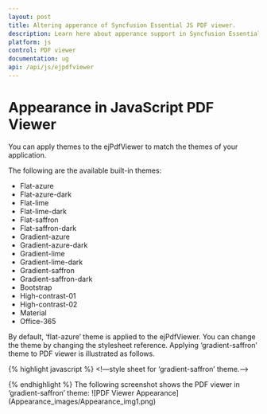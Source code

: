```yaml
---
layout: post
title: Altering apperance of Syncfusion Essential JS PDF viewer.
description: Learn here about apperance support in Syncfusion Essential JavaScript PDF Viewer Control, its elements, and more.
platform: js
control: PDF viewer
documentation: ug
api: /api/js/ejpdfviewer
---
```


# Appearance in JavaScript PDF Viewer

You can apply themes to the ejPdfViewer to match the themes of your application.

The following are the available built-in themes:

* Flat-azure
* Flat-azure-dark
* Flat-lime
* Flat-lime-dark
* Flat-saffron
* Flat-saffron-dark
* Gradient-azure
* Gradient-azure-dark
* Gradient-lime
* Gradient-lime-dark
* Gradient-saffron
* Gradient-saffron-dark
* Bootstrap
* High-contrast-01
* High-contrast-02
* Material
* Office-365

By default, ‘flat-azure’ theme is applied to the ejPdfViewer. You can change the theme by changing the stylesheet reference. Applying ‘gradient-saffron’ theme to PDF viewer is illustrated as follows.

{% highlight javascript %}
<!—style sheet for ‘gradient-saffron’ theme.-->
<link href="https://cdn.syncfusion.com/16.1.0.24/js/web/gradient-saffron/ej.web.all.min.css" rel="stylesheet" />
<script src="https://cdn.syncfusion.com/js/assets/external/jquery-3.1.1.min.js"></script>
<script src="https://cdn.syncfusion.com/16.1.0.24/js/web/ej.web.all.min.js"></script>
{% endhighlight %}
The following screenshot shows the PDF viewer in ‘gradient-saffron’ theme:
![PDF Viewer Appearance](Appearance_images/Appearance_img1.png)

